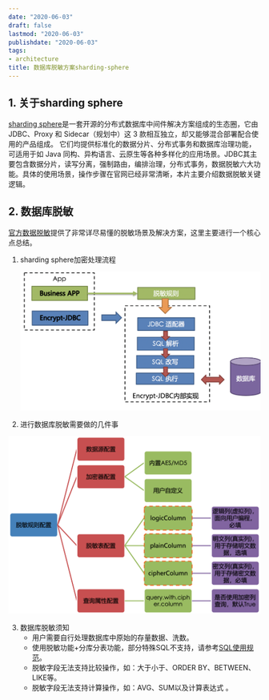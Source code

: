 ```yaml
---
date: "2020-06-03"
draft: false
lastmod: "2020-06-03"
publishdate: "2020-06-03"
tags:
- architecture
title: 数据库脱敏方案sharding-sphere
---
```


## 1. 关于sharding sphere

[sharding sphere](https://shardingsphere.apache.org/document/legacy/4.x/document/cn/overview/)是一套开源的分布式数据库中间件解决方案组成的生态圈，它由 JDBC、Proxy 和 Sidecar（规划中）这 3 款相互独立，却又能够混合部署配合使用的产品组成。 它们均提供标准化的数据分片、分布式事务和数据库治理功能，可适用于如 Java 同构、异构语言、云原生等各种多样化的应用场景。JDBC其主要包含数据分片，读写分离，强制路由，编排治理，分布式事务，数据脱敏六大功能。具体的使用场景，操作步骤在官网已经非常清晰，本片主要介绍数据脱敏关键逻辑。

## 2. 数据库脱敏

[官方数据脱敏](https://shardingsphere.apache.org/document/current/cn/features/orchestration/encrypt/)提供了非常详尽易懂的脱敏场景及解决方案，这里主要进行一个核心点总结。

1. sharding sphere加密处理流程

   ![sharding-sphere-encrypt-flow](../picture/sharding-sphere-encrypt-flow.png)

2. 进行数据库脱敏需要做的几件事

![sharding-sphere-encrypt.png](../picture/sharding-sphere-encrypt.png)

3. 数据库脱敏须知
   * 用户需要自行处理数据库中原始的存量数据、洗数。
   * 使用脱敏功能+分库分表功能，部分特殊SQL不支持，请参考[SQL使用规范](https://shardingsphere.apache.org/document/current/cn/features/sharding/use-norms/sql/)。
   * 脱敏字段无法支持比较操作，如：大于小于、ORDER BY、BETWEEN、LIKE等。
   * 脱敏字段无法支持计算操作，如：AVG、SUM以及计算表达式 。












